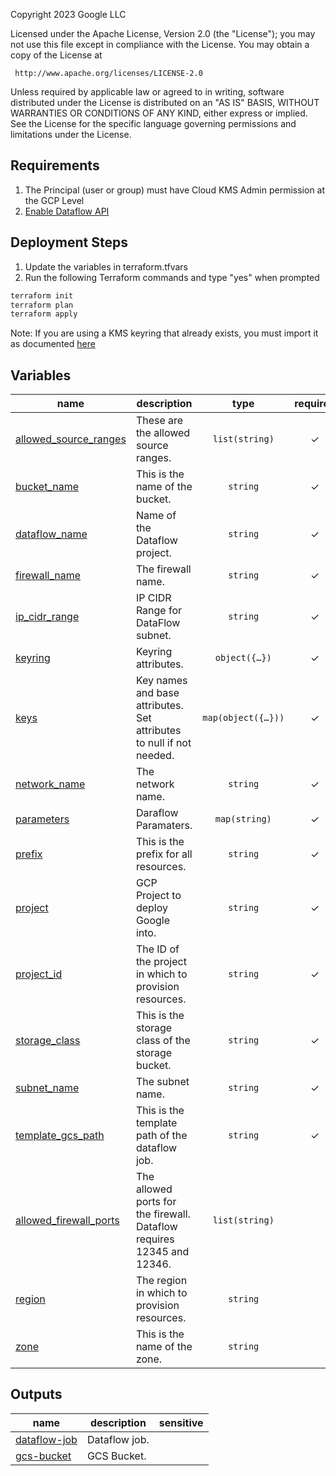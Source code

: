 Copyright 2023 Google LLC

Licensed under the Apache License, Version 2.0 (the "License");
you may not use this file except in compliance with the License.
You may obtain a copy of the License at

     http://www.apache.org/licenses/LICENSE-2.0

Unless required by applicable law or agreed to in writing, software
distributed under the License is distributed on an "AS IS" BASIS,
WITHOUT WARRANTIES OR CONDITIONS OF ANY KIND, either express or implied.
See the License for the specific language governing permissions and
limitations under the License.

## Requirements

1. The Principal (user or group) must have Cloud KMS Admin permission at the GCP Level
1. [Enable Dataflow API](https://console.developers.google.com/apis/api/dataflow.googleapis.com/overview)

## Deployment Steps
1. Update the variables in terraform.tfvars
1. Run the following Terraform commands and type "yes" when prompted

```bash
terraform init
terraform plan
terraform apply
```

Note: If you are using a KMS keyring that already exists, you must import it as documented [here](https://registry.terraform.io/providers/hashicorp/google/latest/docs/resources/kms_key_ring)
<!-- BEGIN TFDOC -->
## Variables

| name | description | type | required | default |
|---|---|:---:|:---:|:---:|
| [allowed_source_ranges](variables.tf#L23) | These are the allowed source ranges. | <code>list&#40;string&#41;</code> | ✓ |  |
| [bucket_name](variables.tf#L28) | This is the name of the bucket. | <code>string</code> | ✓ |  |
| [dataflow_name](variables.tf#L33) | Name of the Dataflow project. | <code>string</code> | ✓ |  |
| [firewall_name](variables.tf#L38) | The firewall name. | <code>string</code> | ✓ |  |
| [ip_cidr_range](variables.tf#L43) | IP CIDR Range for DataFlow subnet. | <code>string</code> | ✓ |  |
| [keyring](variables.tf#L48) | Keyring attributes. | <code title="object&#40;&#123;&#10;  location &#61; string&#10;  name     &#61; string&#10;&#125;&#41;">object&#40;&#123;&#8230;&#125;&#41;</code> | ✓ |  |
| [keys](variables.tf#L56) | Key names and base attributes. Set attributes to null if not needed. | <code title="map&#40;object&#40;&#123;&#10;  destroy_scheduled_duration    &#61; optional&#40;string&#41;&#10;  rotation_period               &#61; optional&#40;string&#41;&#10;  labels                        &#61; optional&#40;map&#40;string&#41;&#41;&#10;  purpose                       &#61; optional&#40;string, &#34;ENCRYPT_DECRYPT&#34;&#41;&#10;  skip_initial_version_creation &#61; optional&#40;bool, false&#41;&#10;  version_template &#61; optional&#40;object&#40;&#123;&#10;    algorithm        &#61; string&#10;    protection_level &#61; optional&#40;string, &#34;HSM&#34;&#41;&#10;  &#125;&#41;&#41;&#10;&#10;&#10;  iam &#61; optional&#40;map&#40;list&#40;string&#41;&#41;, &#123;&#125;&#41;&#10;  iam_bindings &#61; optional&#40;map&#40;object&#40;&#123;&#10;    members &#61; list&#40;string&#41;&#10;    role    &#61; string&#10;    condition &#61; optional&#40;object&#40;&#123;&#10;      expression  &#61; string&#10;      title       &#61; string&#10;      description &#61; optional&#40;string&#41;&#10;    &#125;&#41;&#41;&#10;  &#125;&#41;&#41;, &#123;&#125;&#41;&#10;  iam_bindings_additive &#61; optional&#40;map&#40;object&#40;&#123;&#10;    member &#61; string&#10;    role   &#61; string&#10;    condition &#61; optional&#40;object&#40;&#123;&#10;      expression  &#61; string&#10;      title       &#61; string&#10;      description &#61; optional&#40;string&#41;&#10;    &#125;&#41;&#41;&#10;  &#125;&#41;&#41;, &#123;&#125;&#41;&#10;&#125;&#41;&#41;">map&#40;object&#40;&#123;&#8230;&#125;&#41;&#41;</code> | ✓ |  |
| [network_name](variables.tf#L91) | The network name. | <code>string</code> | ✓ |  |
| [parameters](variables.tf#L96) | Daraflow Paramaters. | <code>map&#40;string&#41;</code> | ✓ |  |
| [prefix](variables.tf#L101) | This is the prefix for all resources. | <code>string</code> | ✓ |  |
| [project](variables.tf#L106) | GCP Project to deploy Google into. | <code>string</code> | ✓ |  |
| [project_id](variables.tf#L111) | The ID of the project in which to provision resources. | <code>string</code> | ✓ |  |
| [storage_class](variables.tf#L122) | This is the storage class of the storage bucket. | <code>string</code> | ✓ |  |
| [subnet_name](variables.tf#L127) | The subnet name. | <code>string</code> | ✓ |  |
| [template_gcs_path](variables.tf#L132) | This is the template path of the dataflow job. | <code>string</code> | ✓ |  |
| [allowed_firewall_ports](variables.tf#L17) | The allowed ports for the firewall. Dataflow requires 12345 and 12346. | <code>list&#40;string&#41;</code> |  | <code>&#91;12345, 12346&#93;</code> |
| [region](variables.tf#L116) | The region in which to provision resources. | <code>string</code> |  | <code>&#34;us-east4&#34;</code> |
| [zone](variables.tf#L137) | This is the name of the zone. | <code>string</code> |  | <code>&#34;us-east4&#34;</code> |

## Outputs

| name | description | sensitive |
|---|---|:---:|
| [dataflow-job](outputs.tf#L1) | Dataflow job. |  |
| [gcs-bucket](outputs.tf#L6) | GCS Bucket. |  |
<!-- END TFDOC -->
